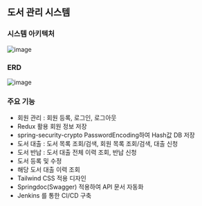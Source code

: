 ## 도서 관리 시스템
### 시스템 아키텍처
![image](https://github.com/sin6338ki/book_sys/assets/130349912/f1b4036c-609d-4855-a434-610fcafe9841)

### ERD
![image](https://github.com/sin6338ki/book_sys/assets/130349912/25687abb-ee6e-467b-b51d-4096cf0dec61)

### 주요 기능 
- 회원 관리 : 회원 등록, 로그인, 로그아웃
- Redux 활용 회원 정보 저장
- spring-security-crypto PasswordEncoding하여 Hash값 DB 저장
- 도서 대출 : 도서 목록 조회/검색, 회원 목록 조회/검색, 대출 신청
- 도서 반납 : 도서 대출 전체 이력 조회, 반납 신청
- 도서 등록 및 수정
- 해당 도서 대출 이력 조회
- Tailwind CSS 적용 디자인
- Springdoc(Swagger) 적용하여 API 문서 자동화
- Jenkins 를 통한 CI/CD 구축
